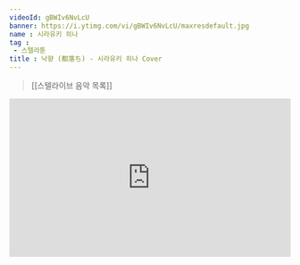 ```yaml
---
videoId: gBWIv6NvLcU
banner: https://i.ytimg.com/vi/gBWIv6NvLcU/maxresdefault.jpg
name : 시라유키 히나
tag : 
 - 스텔라툰
title : 낙향 (都落ち) - 시라유키 히나 Cover
---
```

> [[스텔라이브 음악 목록]]
<div style="position:relative;width:100%;padding-bottom:56.25%"><iframe style="width:100%;height:100%; position:absolute"  src="https://www.youtube.com/embed/gBWIv6NvLcU"  frameborder="0" allow="accelerometer; autoplay; clipboard-write; encrypted-media; gyroscope; picture-in-picture; web-share" allowfullscreen></iframe></div>